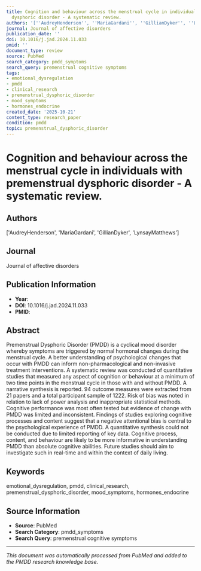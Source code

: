 ```yaml
---
title: Cognition and behaviour across the menstrual cycle in individuals with premenstrual
  dysphoric disorder - A systematic review.
authors: '[''AudreyHenderson'', ''MariaGardani'', ''GillianDyker'', ''LynsayMatthews'']'
journal: Journal of affective disorders
publication_date: ''
doi: 10.1016/j.jad.2024.11.033
pmid: ''
document_type: review
source: PubMed
search_category: pmdd_symptoms
search_query: premenstrual cognitive symptoms
tags:
- emotional_dysregulation
- pmdd
- clinical_research
- premenstrual_dysphoric_disorder
- mood_symptoms
- hormones_endocrine
created_date: '2025-10-21'
content_type: research_paper
condition: pmdd
topic: premenstrual_dysphoric_disorder
---
```


# Cognition and behaviour across the menstrual cycle in individuals with premenstrual dysphoric disorder - A systematic review.

## Authors
['AudreyHenderson', 'MariaGardani', 'GillianDyker', 'LynsayMatthews']

## Journal
Journal of affective disorders

## Publication Information
- **Year**: 
- **DOI**: 10.1016/j.jad.2024.11.033
- **PMID**: 

## Abstract
Premenstrual Dysphoric Disorder (PMDD) is a cyclical mood disorder whereby symptoms are triggered by normal hormonal changes during the menstrual cycle. A better understanding of psychological changes that occur with PMDD can inform non-pharmacological and non-invasive treatment interventions. A systematic review was conducted of quantitative studies that measured any aspect of cognition or behaviour at a minimum of two time points in the menstrual cycle in those with and without PMDD. A narrative synthesis is reported. 94 outcome measures were extracted from 21 papers and a total participant sample of 1222. Risk of bias was noted in relation to lack of power analysis and inappropriate statistical methods. Cognitive performance was most often tested but evidence of change with PMDD was limited and inconsistent. Findings of studies exploring cognitive processes and content suggest that a negative attentional bias is central to the psychological experience of PMDD. A quantitative synthesis could not be conducted due to limited reporting of key data. Cognitive process, content, and behaviour are likely to be more informative in understanding PMDD than absolute cognitive abilities. Future studies should aim to investigate such in real-time and within the context of daily living.

## Keywords
emotional_dysregulation, pmdd, clinical_research, premenstrual_dysphoric_disorder, mood_symptoms, hormones_endocrine

## Source Information
- **Source**: PubMed
- **Search Category**: pmdd_symptoms
- **Search Query**: premenstrual cognitive symptoms

---
*This document was automatically processed from PubMed and added to the PMDD research knowledge base.*
